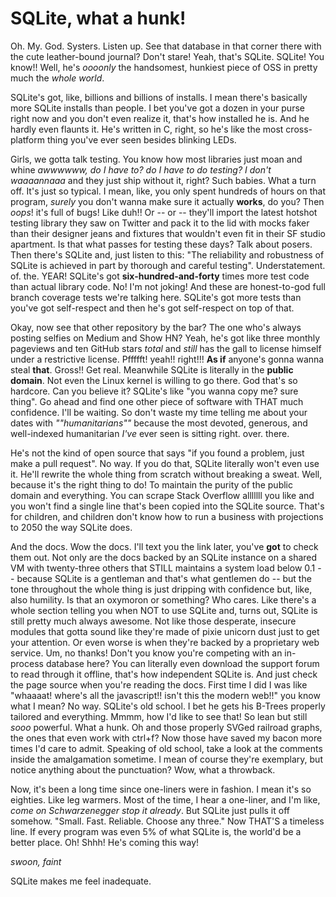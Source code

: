 SQLite, what a hunk!
====================

Oh. My. God. Systers. Listen up. See that database in that corner there with the cute leather-bound journal? Don't stare! Yeah, that's SQLite. SQLite! You know!! Well, he's *oooonly* the handsomest, hunkiest piece of OSS in pretty much the *whole world*.

SQLite's got, like, billions and billions of installs. I mean there's basically more SQLite installs than people. I bet you've got a dozen in your purse right now and you don't even realize it, that's how installed he is. And he hardly even flaunts it. He's written in C, right, so he's like the most cross-platform thing you've ever seen besides blinking LEDs.

Girls, we gotta talk testing. You know how most libraries just moan and whine *awwwwww, do I have to? do I have to do testing? I don't waaaannaaa* and they just ship without it, right? Such babies. What a turn off. It's just so typical. I mean, like, you only spent hundreds of hours on that program, *surely* you don't wanna make sure it actually **works**, do you? Then *oops*! it's full of bugs! Like duh!! Or -- or -- they'll import the latest hotshot testing library they saw on Twitter and pack it to the lid with mocks faker than their designer jeans and fixtures that wouldn't even fit in their SF studio apartment. Is that what passes for testing these days? Talk about posers. Then there's SQLite and, just listen to this: "The reliability and robustness of SQLite is achieved in part by thorough and careful testing". Understatement. of. the. YEAR! SQLite's got **six-hundred-and-forty** times more test code than actual library code. No! I'm not joking! And these are honest-to-god full branch coverage tests we're talking here. SQLite's got more tests than you've got self-respect and then he's got self-respect on top of that.

Okay, now see that other repository by the bar? The one who's always posting selfies on Medium and Show HN? Yeah, he's got like three monthly pageviews and ten GitHub stars *total* and *still* has the gall to license himself under a restrictive license. Pffffft! yeah!! right!!! **As if** anyone's gonna wanna steal **that**. Gross!! Get real. Meanwhile SQLite is literally in the **public domain**. Not even the Linux kernel is willing to go there. God that's so hardcore. Can you believe it? SQLite's like "you wanna copy me? sure thing". Go ahead and find one other piece of software with THAT much confidence. I'll be waiting. So don't waste my time telling me about your dates with *""humanitarians""* because the most devoted, generous, and well-indexed humanitarian *I've* ever seen is sitting right. over. there.

He's not the kind of open source that says "if you found a problem, just make a pull request". No way. If you do that, SQLite literally won't even use it. He'll rewrite the whole thing from scratch without breaking a sweat. Well, because it's the right thing to do! To maintain the purity of the public domain and everything. You can scrape Stack Overflow alllllll you like and you won't find a single line that's been copied into the SQLite source. That's for children, and children don't know how to run a business with projections to 2050 the way SQLite does.

And the docs. Wow the docs. I'll text you the link later, you've **got** to check them out. Not only are the docs backed by an SQLite instance on a shared VM with twenty-three others that STILL maintains a system load below 0.1 -- because SQLite is a gentleman and that's what gentlemen do -- but the tone throughout the whole thing is just dripping with confidence but, like, also humility. Is that an oxymoron or something? Who cares. Like there's a whole section telling you when NOT to use SQLite and, turns out, SQLite is still pretty much always awesome. Not like those desperate, insecure modules that gotta sound like they're made of pixie unicorn dust just to get your attention. Or even worse is when they're backed by a proprietary web service. Um, no thanks! Don't you know you're competing with an in-process database here? You can literally even download the support forum to read through it offline, that's how independent SQLite is. And just check the page source when you're reading the docs. First time I did I was like "whaaaat! where's all the javascript!! isn't this the modern web!!" you know what I mean? No way. SQLite's old school. I bet he gets his B-Trees properly tailored and everything. Mmmm, how I'd like to see that! So lean but still *sooo* powerful. What a hunk. Oh and those properly SVGed railroad graphs, the ones that even work with ctrl+f? Now those have saved my bacon more times I'd care to admit. Speaking of old school, take a look at the comments inside the amalgamation sometime. I mean of course they're exemplary, but notice anything about the punctuation? Wow, what a throwback.

Now, it's been a long time since one-liners were in fashion. I mean it's so eighties. Like leg warmers. Most of the time, I hear a one-liner, and I'm like, *come on Schwarzenegger stop it already*. But SQLite just pulls it off somehow. "Small. Fast. Reliable. Choose any three." Now THAT'S a timeless line. If every program was even 5% of what SQLite is, the world'd be a better place. Oh! Shhh! He's coming this way!

*swoon, faint*

SQLite makes me feel inadequate.
